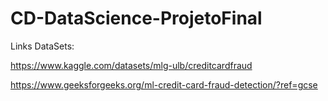 # CD-DataScience-ProjetoFinal


Links DataSets:

https://www.kaggle.com/datasets/mlg-ulb/creditcardfraud

https://www.geeksforgeeks.org/ml-credit-card-fraud-detection/?ref=gcse
